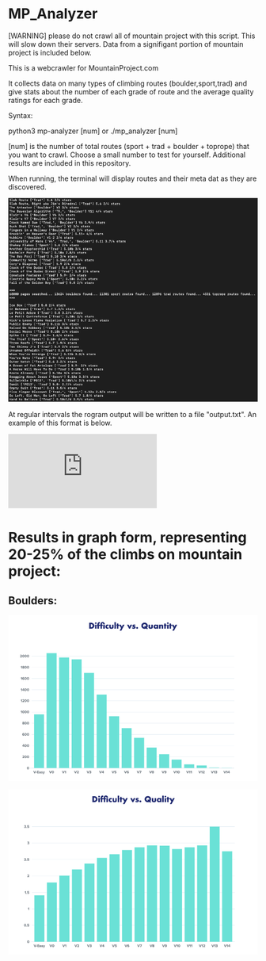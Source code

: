 # MP_Analyzer

[WARNING] please do not crawl all of mountain project with this script. This will slow down their servers. Data from a signifigant portion of mountain project is included below.

This is a webcrawler for MountainProject.com

It collects data on many types of climbing routes (boulder,sport,trad) and give stats about the number of each grade of route and the average quality ratings for each grade.

Syntax:

python3 mp-analyzer [num]
or
./mp_analyzer [num]

[num] is the number of total routes (sport + trad + boulder + toprope) that you want to crawl. Choose a small number to test for yourself. Additional results are included in this repository.


When running, the terminal will display routes and their meta dat as they are discovered.


![alt text](https://github.com/jimphowe/MP_Analyzer/blob/master/resources/running_example.png?raw=true)


At regular intervals the rogram output will be written to a file "output.txt". An example of this format is below.

![output.txt](https://github.com/jimphowe/MP_Analyzer/blob/master/resources/output.txt?raw=true)

<h1>Results in graph form, representing 20-25% of the climbs on mountain project:</h1>

<h2>Boulders:</h2>

![alt text](https://github.com/jimphowe/MP_Analyzer/blob/master/resources/Boulder%20Grade%20vs.%20Quantity.png?raw=true)

![alt text](https://github.com/jimphowe/MP_Analyzer/blob/master/resources/Boulder%20Grade%20vs.%20Quality.png?raw=true)


